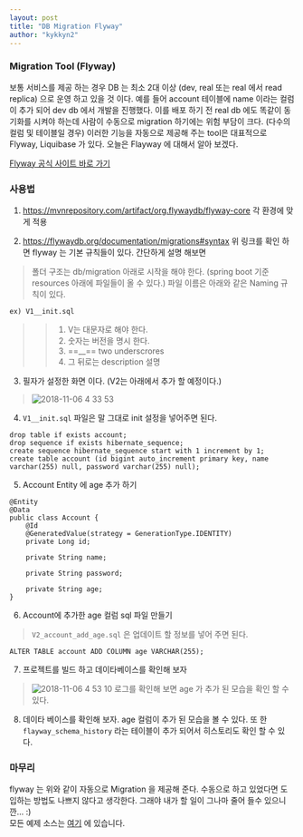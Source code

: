 ```yaml
---
layout: post
title: "DB Migration Flyway"
author: "kykkyn2"
---
```


### Migration Tool (Flyway)

보통 서비스를 제공 하는 경우 DB 는 최소 2대 이상 (dev, real 또는 real 에서 read replica) 으로 운영 하고 있을 것 이다.
예를 들어 account 테이블에 name 이라는 컬럼이 추가 되어 dev db 에서 개발을 진행했다. 이를 배포 하기 전 real db 에도 똑같이 동기화를 시켜야 하는데 사람이 수동으로 migration 하기에는 위험 부담이 크다. (다수의 컬럼 및 테이블일 경우)
이러한 기능을 자동으로 제공해 주는 tool은 대표적으로 Flyway, Liquibase 가 있다.
오늘은 Flayway 에 대해서 알아 보겠다.

[Flyway 공식 사이트 바로 가기](https://flywaydb.org)

### 사용법

1. https://mvnrepository.com/artifact/org.flywaydb/flyway-core 각 환경에 맞게 적용

2. https://flywaydb.org/documentation/migrations#syntax
위 링크를 확인 하면 flyway 는 기본 규칙들이 있다. 간단하게 설명 해보면
> 폴더 구조는 db/migration 아래로 시작을 해야 한다. (spring boot 기준 resources 아래에 파일들이 올 수 있다.)
> 파일 이름은 아래와 같은 Naming 규칙이 있다.
> > 
``` ex) V1__init.sql ```
> > 1. V는 대문자로 해야 한다.
> > 2. 숫자는 버전을 명시 한다.
> > 3.  ==__== two underscrores
> > 4. 그 뒤로는 description 설명

3. 필자가 설정한 화면 이다. (V2는 아래에서 추가 할 예정이다.)
> ![2018-11-06 4 33 53](https://user-images.githubusercontent.com/5660626/48049363-ca234380-e1e1-11e8-8ba9-933e7c5751f9.png)
4. ` V1__init.sql ` 파일은 말 그대로 init 설정을 넣어주면 된다.
> 
```
drop table if exists account;
drop sequence if exists hibernate_sequence;
create sequence hibernate_sequence start with 1 increment by 1;
create table account (id bigint auto_increment primary key, name varchar(255) null, password varchar(255) null);
```

5. Account Entity 에 age 추가 하기
```
@Entity
@Data
public class Account {
    @Id
    @GeneratedValue(strategy = GenerationType.IDENTITY)
    private Long id;

    private String name;

    private String password;

    private String age;
}
```

6. Account에 추가한 age 컬럼 sql 파일 만들기
>  `V2_account_add_age.sql` 은 업데이트 할 정보를 넣어 주면 된다.
>  
```
ALTER TABLE account ADD COLUMN age VARCHAR(255);
```

7. 프로젝트를 빌드 하고 데이타베이스를 확인해 보자
> ![2018-11-06 4 53 10](https://user-images.githubusercontent.com/5660626/48050234-a6adc800-e1e4-11e8-80cc-f9e6374c8b76.png) 로그를 확인해 보면 age 가 추가 된 모습을 확인 할 수 있다.

8. 데이타 베이스를 확인해 보자. age 컬럼이 추가 된 모습을 볼 수 있다.
또 한 `flayway_schema_history` 라는 테이블이 추가 되어서 히스토리도 확인 할 수 있다.

### 마무리
flyway 는 위와 같이 자동으로 Migration 을 제공해 준다. 수동으로 하고 있었다면 도입하는 방법도 나쁘지 않다고 생각한다. 그래야 내가 할 일이 그나마 줄어 들수 있으니깐... :)  
모든 예제 소스는 [여기](https://github.com/kykkyn2/spring-boot-flyway) 에 있습니다.